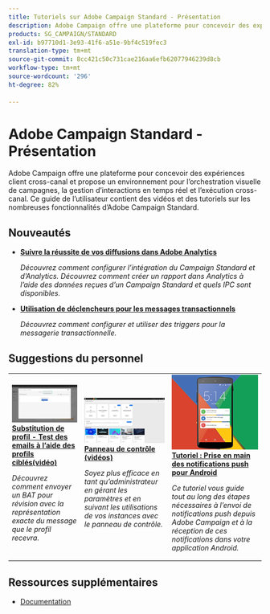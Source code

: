 ```yaml
---
title: Tutoriels sur Adobe Campaign Standard - Présentation
description: Adobe Campaign offre une plateforme pour concevoir des expériences client cross-canal et propose un environnement pour l’orchestration visuelle de campagnes, la gestion d’interactions en temps réel et l’exécution cross-canal. Ce guide de l’utilisateur contient des vidéos et des tutoriels sur les nombreuses fonctionnalités d’Adobe Campaign Standard.
products: SG_CAMPAIGN/STANDARD
exl-id: b97710d1-3e93-41f6-a51e-9bf4c519fec3
translation-type: tm+mt
source-git-commit: 8cc421c50c731cae216aa6efb62077946239d8cb
workflow-type: tm+mt
source-wordcount: '296'
ht-degree: 82%

---
```


# Adobe Campaign Standard - Présentation

Adobe Campaign offre une plateforme pour concevoir des expériences client cross-canal et propose un environnement pour l’orchestration visuelle de campagnes, la gestion d’interactions en temps réel et l’exécution cross-canal. Ce guide de l’utilisateur contient des vidéos et des tutoriels sur les nombreuses fonctionnalités d’Adobe Campaign Standard.

## Nouveautés

* **[Suivre la réussite de vos diffusions dans Adobe Analytics](/help/integrations/track-the-success-of-your-deliveries-in-analytics.md)**

   *Découvrez comment configurer l’intégration du Campaign Standard et d’Analytics. Découvrez comment créer un rapport dans Analytics à l’aide des données reçues d’un Campaign Standard et quels IPC sont disponibles.*

* **[Utilisation de déclencheurs pour les messages transactionnels](/help/integrations/using-triggers-for-transactional-messaging-overview.md)**

   *Découvrez comment configurer et utiliser des triggers pour la messagerie transactionnelle.*

## Suggestions du personnel

<table>
<tr>
  <td>
    <a href="./communication-channels/email/profile-substitution.md"> 
      <img alt="Substitution de profil - Test des emails à l’aide des profils ciblés(vidéo)" src="./assets/substitution_tab.png"/>
    </a>
    <div>
      <a href="./communication-channels/email/profile-substitution.md">
   <strong> Substitution de profil - Test des emails à l’aide des profils ciblés(vidéo)</strong>
   </a>
    </div>
    <p>
    <em>Découvrez comment envoyer un BAT pour révision avec la représentation exacte du message que le profil recevra.</em>
    <p>
  </td>
   <td>
    <a href="https://docs.adobe.com/content/help/fr-FR/campaign-standard-learn/control-panel/control-panel-overview.html">
      <img alt="Panneau de contrôle (vidéos)" src="./assets/control-panel.png" />
    </a>
    <div>
    <a href="https://docs.adobe.com/content/help/fr-FR/campaign-standard-learn/control-panel/control-panel-overview.html">
    <strong>Panneau de contrôle (vidéos)</strong>
    </a>
    </div>
    <p>
    <em> Soyez plus efficace en tant qu’administrateur en gérant les paramètres et en suivant les utilisations de vos instances avec le panneau de contrôle.</em>
    <p>
  </td>
  <td>
    <a href="https://docs.adobe.com/content/help/fr-FR/campaign-standard-learn/getting-started-with-push-notifications-android/introduction.html">
      <img alt="Tutoriel : Prise en main des notifications push pour Android" src="./assets/push-for-android.png" />
    </a>
    <div>
      <a href="https://docs.adobe.com/content/help/en/campaign-standard-learn/getting-started-with-push-notifications-android/introduction.html">
    <strong>Tutoriel : Prise en main des notifications push pour Android</strong>
    </a>
    </div>
    <p>
    <em>Ce tutoriel vous guide tout au long des étapes nécessaires à l’envoi de notifications push depuis Adobe Campaign et à la réception de ces notifications dans votre application Android. </em>
    <p>
  </td>
</tr>
</table>

## Ressources supplémentaires

* [Documentation](https://docs.adobe.com/content/help/fr-FR/campaign-standard/using/campaign-standard-home.html)
